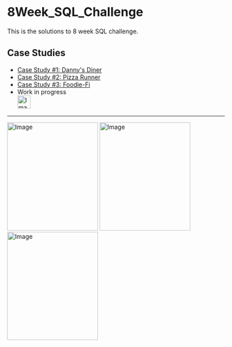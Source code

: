 # 8Week_SQL_Challenge
This is the solutions to 8 week SQL challenge.  

## Case Studies
- [Case Study #1: Danny's Diner](https://github.com/Praneetbond/8Week_SQL_Challenge/tree/be05f2ea0d01b35b9bd6adc39498c4ae63355975/Case%20Study%20%231%20-%20Danny's%20Diner)
- [Case Study #2: Pizza Runner](https://github.com/Praneetbond/8Week_SQL_Challenge/tree/c52bfc7d30f446fbfbf63f5c420a629d1881e3e1/Case%20Study%20%232%20-%20Pizza%20Runner)
- [Case Study #3: Foodie-Fi](https://github.com/Praneetbond/8Week_SQL_Challenge/tree/1b39c2aa3e203d47841cd6a75db8a2e758b17825/Case%20Stude%20%233%20-%20Foodie-Fi)
- Work in progress  
      <img src="https://github.com/Praneetbond/8Week_SQL_Challenge/assets/126821894/4407f6f7-62dc-440f-b134-a70f23aabec9" alt="Image" width="30" hight="30">

***

<img src="https://user-images.githubusercontent.com/81607668/127727503-9d9e7a25-93cb-4f95-8bd0-20b87cb4b459.png" alt="Image" width="210" height="250"> <img src="https://user-images.githubusercontent.com/81607668/127271856-3c0d5b4a-baab-472c-9e24-3c1e3c3359b2.png" alt="Image" width="210" height="250"> <img src="https://user-images.githubusercontent.com/81607668/129742132-8e13c136-adf2-49c4-9866-dec6be0d30f0.png" alt="Image" width="210" height="250">
